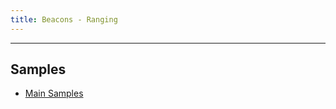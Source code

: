```yaml
---
title: Beacons - Ranging
---
```


***

## Samples

* [Main Samples](https://github.com/shinyorg/shiny/tree/master/samples/Sample.Maui/Beacons)

